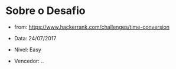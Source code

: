 # Sobre o Desafio
 - from: https://www.hackerrank.com/challenges/time-conversion
 - Data: 24/07/2017
 - Nivel: Easy

 - Vencedor: ..